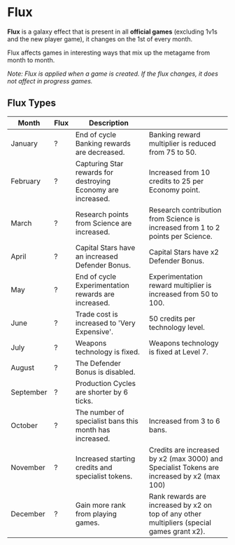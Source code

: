 # Flux

**Flux** is a galaxy effect that is present in all **official games** (excluding 1v1s and the new player game), it changes on the 1st of every month.

Flux affects games in interesting ways that mix up the metagame from month to month.

*Note: Flux is applied when a game is created. If the flux changes, it does not affect in progress games.*

## Flux Types

| Month     | Flux | Description                                                  |                                                                                            |
|-----------|------|--------------------------------------------------------------|--------------------------------------------------------------------------------------------|
| January   | ?    | End of cycle Banking rewards are decreased.                  | Banking reward multiplier is reduced from 75 to 50.                                        |
| February  | ?    | Capturing Star rewards for destroying Economy are increased. | Increased from 10 credits to 25 per Economy point.                                         |
| March     | ?    | Research points from Science are increased.                  | Research contribution from Science is increased from 1 to 2 points per Science.            |
| April     | ?    | Capital Stars have an increased Defender Bonus.              | Capital Stars have x2 Defender Bonus.                                                      |
| May       | ?    | End of cycle Experimentation rewards are increased.          | Experimentation reward multiplier is increased from 50 to 100.                                               |
| June      | ?    | Trade cost is increased to 'Very Expensive'.                 | 50 credits per technology level.                                                           |
| July      | ?    | Weapons technology is fixed.                                 | Weapons technology is fixed at Level 7.                                                    |
| August    | ?    | The Defender Bonus is disabled.                              |                                                                                            |
| September | ?    | Production Cycles are shorter by 6 ticks.                    |                                                                                            |
| October   | ?    | The number of specialist bans this month has increased.      | Increased from 3 to 6 bans.                                                                |
| November  | ?    | Increased starting credits and specialist tokens.            | Credits are increased by x2 (max 3000) and Specialist Tokens are increased by x2 (max 100) |
| December  | ?    | Gain more rank from playing games.                           | Rank rewards are increased by x2 on top of any other multipliers (special games grant x2). |